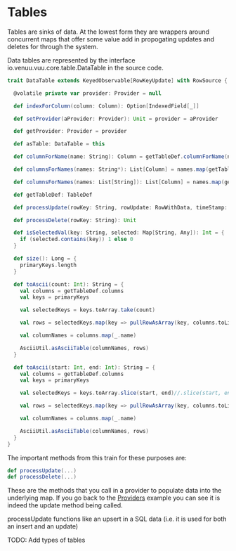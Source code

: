 # Tables

Tables are sinks of data. At the lowest form they are wrappers around concurrent maps that offer some value add in propogating updates and deletes for through the system. 

Data tables are represented by the interface io.venuu.vuu.core.table.DataTable in the source code. 

```scala
trait DataTable extends KeyedObservable[RowKeyUpdate] with RowSource {

  @volatile private var provider: Provider = null

  def indexForColumn(column: Column): Option[IndexedField[_]]

  def setProvider(aProvider: Provider): Unit = provider = aProvider

  def getProvider: Provider = provider

  def asTable: DataTable = this

  def columnForName(name: String): Column = getTableDef.columnForName(name)

  def columnsForNames(names: String*): List[Column] = names.map(getTableDef.columnForName(_)).toList

  def columnsForNames(names: List[String]): List[Column] = names.map(getTableDef.columnForName(_))

  def getTableDef: TableDef

  def processUpdate(rowKey: String, rowUpdate: RowWithData, timeStamp: Long): Unit

  def processDelete(rowKey: String): Unit

  def isSelectedVal(key: String, selected: Map[String, Any]): Int = {
    if (selected.contains(key)) 1 else 0
  }

  def size(): Long = {
    primaryKeys.length
  }

  def toAscii(count: Int): String = {
    val columns = getTableDef.columns
    val keys = primaryKeys

    val selectedKeys = keys.toArray.take(count)

    val rows = selectedKeys.map(key => pullRowAsArray(key, columns.toList))

    val columnNames = columns.map(_.name)

    AsciiUtil.asAsciiTable(columnNames, rows)
  }

  def toAscii(start: Int, end: Int): String = {
    val columns = getTableDef.columns
    val keys = primaryKeys

    val selectedKeys = keys.toArray.slice(start, end)//.slice(start, end)//drop(start).take(end - start)

    val rows = selectedKeys.map(key => pullRowAsArray(key, columns.toList))

    val columnNames = columns.map(_.name)

    AsciiUtil.asAsciiTable(columnNames, rows)
  }
}

```

The important methods from this train for these purposes are:

```scala
def processUpdate(...)
def processDelete(...)
```
These are the methods that you call in a provider to populate data into the underlying map. If you go back to the [Providers](providers.md) example you can see it is indeed the update method being called. 

processUpdate functions like an upsert in a SQL data (i.e. it is used for both an insert and an update)

TODO: Add types of tables